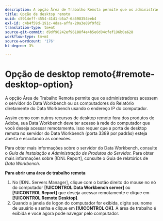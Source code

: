 ```yaml
---
description: A opção Área de Trabalho Remota permite que os administradores acessem o servidor do Data Workbench ou os computadores do Relatório diretamente do Data Workbench usando o endereço IP do computador.
title: Opção de desktop remoto
uuid: c5914eff-4554-41d1-b5a7-6a598354eeb4
exl-id: c4b4f59d-191c-4daa-affa-20a3e89f9fd2
translation-type: tm+mt
source-git-commit: d9df90242ef96188f4e4b5e6d04cfef196b0a628
workflow-type: tm+mt
source-wordcount: '176'
ht-degree: 3%

---
```


# Opção de desktop remoto{#remote-desktop-option}

A opção Área de Trabalho Remota permite que os administradores acessem o servidor do Data Workbench ou os computadores do Relatório diretamente do Data Workbench usando o endereço IP do computador.

Assim como com outros recursos de desktop remoto fora dos produtos de Adobe, sua Data Workbench deve ter acesso à rede do computador que você deseja acessar remotamente. Isso requer que a porta de desktop remota no servidor do Data Workbench (porta 3389 por padrão) esteja aberta e escutando as conexões.

Para obter mais informações sobre o servidor do Data Workbench, consulte o *Guia de Instalação e Administração de Produtos do Servidor.* Para obter mais informações sobre  [!DNL Report], consulte o Guia de relatórios de  *Data Workbench*.

**Para abrir uma área de trabalho remota**

1. No [!DNL Servers Manager], clique com o botão direito do mouse no nó do computador **[!UICONTROL Data Workbench server]** ou **[!UICONTROL Report]** que deseja acessar remotamente e clique em **[!UICONTROL Remote Desktop]**.
1. Quando a janela de logon do computador for exibida, digite seu nome de usuário e senha e clique em **[!UICONTROL OK]**. A área de trabalho é exibida e você agora pode navegar pelo computador.
